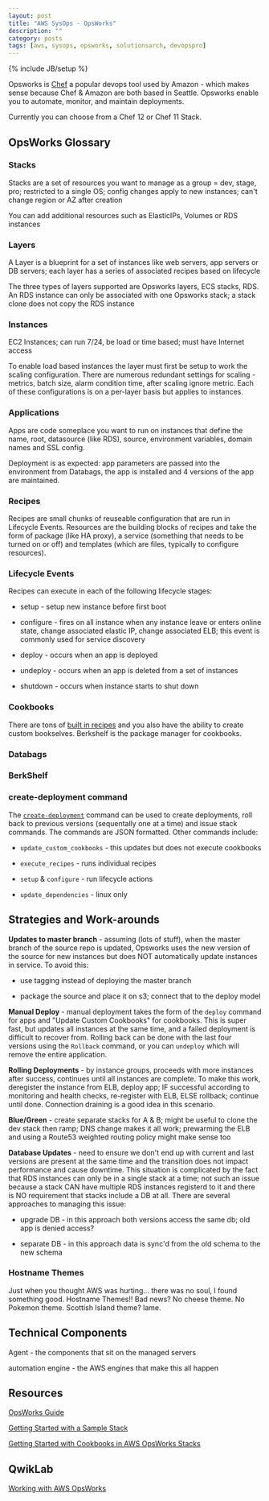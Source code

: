 ```yaml
---
layout: post
title: "AWS SysOps - OpsWorks"
description: ""
category: posts 
tags: [aws, sysops, opsworks, solutionsarch, devopspro]
---
```

{% include JB/setup %}

Opsworks is [Chef](https://www.chef.io/chef/) a popular devops tool used by Amazon - which makes sense because Chef & Amazon are both based in Seattle. Opsworks enable you to automate, monitor, and maintain deployments.

Currently you can choose from a Chef 12 or Chef 11 Stack.

## OpsWorks Glossary

### Stacks

Stacks are a set of resources you want to manage as a group = dev, stage, pro; restricted to a single OS; config changes apply to new instances; can't change region or AZ after creation

You can add additional resources such as ElasticIPs, Volumes or RDS instances

### Layers

A Layer is a blueprint for a set of instances like web servers, app servers or DB servers; each layer has a series of associated recipes based on lifecycle

The three types of layers supported are Opsworks layers, ECS stacks, RDS. An RDS instance can only be associated with one Opsworks stack; a stack clone does not copy the RDS instance

### Instances

EC2 Instances; can run 7/24, be load or time based; must have Internet access

To enable load based instances the layer must first be setup to work the scaling configuration. There are numerous redundant settings for scaling - metrics, batch size, alarm condition time, after scaling ignore metric. Each of these configurations is on a per-layer basis but applies to instances.

### Applications

Apps are code someplace you want to run on instances that define the name, root, datasource (like RDS), source, environment variables, domain names and SSL config.

Deployment is as expected: app parameters are passed into the environment from Databags, the app is installed and 4 versions of the app are maintained.



### Recipes

Recipes are small chunks of reuseable configuration that are run in Lifecycle Events. Resources are the building blocks of recipes and take the form of package (like HA proxy), a service (something that needs to be turned on or off) and templates (which are files, typically to configure resources).

### Lifecycle Events

Recipes can execute in each of the following lifecycle stages:

* setup - setup new instance before first boot
  
* configure - fires on all instance when any instance leave or enters online state, change associated elastic IP, change associated ELB; this event is commonly used for service discovery

* deploy - occurs when an app is deployed 

* undeploy - occurs when an app is deleted from a set of instances

* shutdown - occurs when instance starts to shut down

### Cookbooks

There are tons of [built in recipes](https://github.com/aws/opsworks-cookbooks) and you also have the ability to create custom bookselves. Berkshelf is the package manager for cookbooks.

### Databags


### BerkShelf


### create-deployment command

The [```create-deployment```](https://docs.aws.amazon.com/opsworks/latest/APIReference/API_DeploymentCommand.html) command can be used to create deployments, roll back to previous versions (sequentally one at a time) and issue stack commands. The commands are JSON formatted. Other commands include:

- ```update_custom_cookbooks``` - this updates but does not execute cookbooks

- ```execute_recipes``` - runs individual recipes

- ```setup``` & ```configure``` - run lifecycle actions

- ```update_dependencies``` - linux only

## Strategies and Work-arounds

**Updates to master branch** - assuming (lots of stuff), when the master branch of the source repo is updated, Opsworks uses the new version of the source for new instances but does NOT automatically update instances in service. To avoid this:

- use tagging instead of deploying the master branch

- package the source and place it on s3; connect that to the deploy model

**Manual Deploy** - manual deployment takes the form of the ```deploy``` command for apps and "Update Custom Cookbooks" for cookbooks. This is super fast, but updates all instances at the same time, and a failed deployment is difficult to recover from. Rolling back can be done with the last four versions using the ```Rollback``` command, or you can ```undeploy``` which will remove the entire application. 

**Rolling Deployments** - by instance groups, proceeds with more instances after success, continues until all instances are complete. To make this work, deregister the instance from ELB, deploy app; IF successful according to monitoring and health checks, re-register with ELB, ELSE rollback; continue until done. Connection draining is a good idea in this scenario.

**Blue/Green** - create separate stacks for A &amp; B; might be useful to clone the dev stack then ramp; DNS change makes it all work; prewarming the ELB and using a Route53 weighted routing policy might make sense too

**Database Updates** - need to ensure we don't end up with current and last versions are present at the same time and the transition does not impact performance and cause downtime. This situation is complicated by the fact that RDS instances can only be in a single stack at a time; not such an issue because a stack CAN have multiple RDS instances registerd to it and there is NO requirement that stacks include a DB at all. There are several approaches to managing this issue:

- upgrade DB - in this approach both versions access the same db; old app is denied access?

- separate DB - in this approach data is sync'd from the old schema to the new schema

### Hostname Themes

Just when you thought AWS was hurting... there was no soul, I found something good. Hostname Themes!! Bad news? No cheese theme. No Pokemon theme. Scottish Island theme? lame.

## Technical Components

Agent - the components that sit on the managed servers

automation engine - the AWS engines that make this all happen

## Resources

[OpsWorks Guide](http://docs.aws.amazon.com/opsworks/latest/userguide/welcome.html)

[Getting Started with a Sample Stack](http://docs.aws.amazon.com/opsworks/latest/userguide/gettingstarted-intro.html)

[Getting Started with Cookbooks in AWS OpsWorks Stacks](http://docs.aws.amazon.com/opsworks/latest/userguide/gettingstarted-cookbooks.html)

## QwikLab 

[Working with AWS OpsWorks](https://qwiklabs.com/focuses/2868?search=170864)